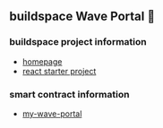 ## buildspace Wave Portal 👋 

### buildspace project information

- [homepage](https://buildspace.so/builds/solidity)
- [react starter project](https://github.com/buildspace/waveportal-starter-project)

### smart contract information

- [my-wave-portal](https://github.com/peleusj/my-wave-portal)
